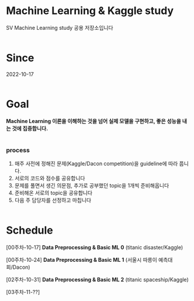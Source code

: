 # Machine Learning & Kaggle study

SV Machine Learning study 공용 저장소입니다
<br><br>
# Since
2022-10-17
<br><br>
# Goal
**Machine Learning 이론을 이해하는 것을 넘어 실제 모델을 구현하고, 좋은 성능을 내는 것에 집중합니다.**
<br><br>
### process
1. 매주 사전에 정해진 문제(Kaggle/Dacon competition)을 guideline에 따라 풉니다.
2. 서로의 코드와 점수를 공유합니다
3. 문제를 풀면서 생긴 의문점, 추가로 공부했던 topic을 1개씩 준비해옵니다
4. 준비해온 서로의 topic을 공유합니다
5. 다음 주 담당자를 선정하고 마칩니다 
<br><br>
# Schedule
[00주차-10-17] **Data Preprocessing & Basic ML 0** (titanic disaster/Kaggle)

[00주차-10-24] **Data Preprocessing & Basic ML 1** (서울시 따릉이 예측대회/Dacon)

[02주차-10-31] **Data Preprocessing & Basic ML 2** (titanic spaceship/Kaggle)

[03주차-11-??]